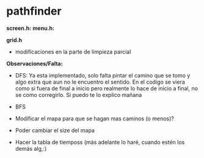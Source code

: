 # pathfinder

**screen.h:**
**menu.h:**

**grid.h**

- modificaciones en la parte de limpieza parcial

**Observaciones/Falta:**

- DFS: Ya esta implementado, solo falta pintar el camino que se tomo y algo extra que aun no le encuentro el sentido. En el codigo se viera como si fuera de final a inicio pero realmente lo hace de inicio a final, no se como corregirlo. Si puedo te lo explico mañana

- BFS

- Modificar el mapa para que se hagan mas caminos (o menos)?

- Poder cambiar el size del  mapa

- Hacer la tabla de tiemposs (más adelante lo haré, cuando estén los demás alg,:)
